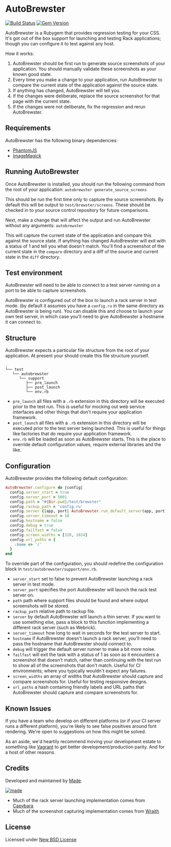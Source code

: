 # AutoBrewster

[![Build Status](https://travis-ci.org/madetech/autobrewster.png?branch=master)](https://travis-ci.org/madetech/autobrewster)
[![Gem Version](https://badge.fury.io/rb/autobrewster.png)](http://badge.fury.io/rb/autobrewster)

AutoBrewster is a Rubygem that provides regression testing for your CSS. It's got out of the box support for launching and testing Rack applications; though you can configure it to test against any host.

How it works:

1. AutoBrewster should be first run to generate source screenshots of your application. You should manually validate these screenshots as your known good state.
2. Every time you make a change to your application, run AutoBrewster to compare the current state of the application against the source state.
3. If anything has changed, AutoBrewster will tell you.
4. If the changes were deliberate, replace the source screenshot for that page with the current state.
5. If the changes were not deliberate, fix the regression and rerun AutoBrewster.

## Requirements

AutoBrewster has the following binary dependencies:

* [PhantomJS](http://phantomjs.org/)
* [ImageMagick](http://www.imagemagick.org/)

## Running AutoBrewster

Once AutoBrewster is installed, you should run the following command from the root of your application: `autobrewster generate_source_screens`

This should be run the first time only to capture the source screenshots. By default this will be output to `test/brewster/screens`. These should be checked in to your source control repository for future comparisons.

Next, make a change that will affect the output and run AutoBrewster without any arguments: `autobrewster`

This will capture the current state of the application and compare this against the source state. If anything has changed AutoBrewster will exit with a status of 1 and tell you what doesn't match. You'll find a screenshot of the current state in the `compare` directory and a diff of the source and current state in the `diff` directory.

## Test environment

AutoBrewster will need to be able to connect to a test server running on a port to be able to capture screenshots.

AutoBrewster is configured out of the box to launch a rack server in test mode. (by default it assumes you have a `config.ru` in the same directory as AutoBrewster is being run). You can disable this and choose to launch your own test server, in which case you'll need to give AutoBrewster a hostname it can connect to.

## Structure

AutoBrewster expects a particular file structure from the root of your application. At present your should create this file structure yourself.

```
.
└── test
   └── autobrewster
      └── support
         ├── pre_launch
         ├── post_launch
         └── env.rb
```

* `pre_launch` all files with a `.rb` extension in this directory will be executed prior to the test run. This is useful for mocking out web service interfaces and other things that don't require your application framework.
* `post_launch` all files with a `.rb` extension in this directory will be executed prior to the test server being launched. This is useful for things like factories that do require your application framework.
* `env.rb` will be loaded as soon as AutoBrewster starts. This is the place to override default configuration values, require external libraries and the like.

## Configuration

AutoBrewster provides the following default configuration:

```ruby
AutoBrewster.configure do |config|
  config.server_start = true
  config.server_port = 5001
  config.path = "#{Dir.pwd}/test/brewster"
  config.rackup_path = 'config.ru'
  config.server {|app, port| AutoBrewster.run_default_server(app, port)}
  config.server_timeout = 10
  config.hostname = false
  config.debug = true
  config.failfast = false
  config.screen_widths = [320, 1024]
  config.url_paths = {
    :home => '/'
  }
end
```

To override part of the configuration, you should redefine the configuration block in `test/autobrewster/support/env.rb`.

* `server_start` set to false to prevent AutoBrewster launching a rack server in test mode.
* `server_port` specifies the port AutoBrewster will launch the rack test server on.
* `path` path where support files should be found and where output screenshots will be stored.
* `rackup_path` relative path to rackup file.
* `server` by default AutoBrewster will launch a thin server. If you want to use something else, pass a block to this function implementing a different rack server (such as Webrick).
* `server_timeout` how long to wait in seconds for the test server to start.
* `hostname` if AutoBrewster doesn't launch a rack server, you'll need to pass the hostname that AutoBrewster should connect to.
* `debug` will trigger the default server runner to make a bit more noise.
* `failfast` will exit the task with a status of 1 as soon as it encounters a screenshot that doesn't match, rather than continuing with the test run to show all of the screenshots that don't match. Useful for CI environments; where you typically wouldn't expect any failures.
* `screen_widths` an array of widths that AutoBrewster should capture and compare screenshots for. Useful for testing responsive designs.
* `url_paths` a hash containing friendly labels and URL paths that AutoBrewster should capture and compare screenshots for.

## Known Issues

If you have a team who develop on different platforms (or if your CI server runs a different platform), you're likely to see false positives around font rendering. We're open to suggestions on how this might be solved.

As an aside, we'd heartily recommend moving your development estate to something like [Vagrant](http://vagrantup.com/) to get better development/production parity. And for a host of other reasons.

## Credits

Developed and maintained by [Made](http://www.madetech.co.uk?ref=github&repo=autobrewster).

[![made](https://s3-eu-west-1.amazonaws.com/made-assets/googleapps/google-apps.png)](http://www.madetech.co.uk?ref=github&repo=autobrewster)
* Much of the rack server launching implementation comes from [Capybara](https://github.com/jnicklas/capybara)
* Much of the screenshot capturing implementation comes from [Wraith](https://github.com/bbc-news/wraith)

## License

Licensed under [New BSD License](http://opensource.org/licenses/BSD-3-Clause)
